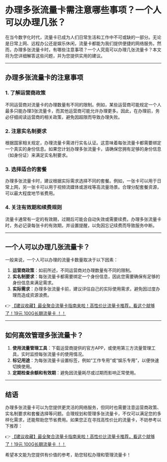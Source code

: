 # 办理多张流量卡需注意哪些事项？一个人可以办理几张？

在当今数字化时代，流量卡已成为人们日常生活和工作中不可或缺的一部分。无论是日常上网、远程办公还是娱乐休闲，流量卡都能为我们提供便捷的网络服务。然而，办理多张流量卡时，有哪些注意事项？一个人究竟可以办理几张流量卡？本文将为您详细解答这些问题，并为您提供实用的建议。

---

## 办理多张流量卡的注意事项

### 1. **了解运营商政策**
不同运营商对流量卡的办理数量有不同的限制。例如，某些运营商可能规定一个人最多只能办理3张流量卡，而其他运营商可能允许办理更多。因此，在办理前，务必仔细阅读运营商的相关政策，避免因超限而导致办理失败。

### 2. **注意实名制要求**
根据国家相关规定，办理流量卡需进行实名认证。这意味着每张流量卡都需要绑定一个真实的身份信息。如果您计划办理多张流量卡，请确保您拥有足够的身份信息（如身份证）来满足实名制要求。

### 3. **选择适合的套餐**
办理多张流量卡时，建议根据实际需求选择不同的套餐。例如，一张卡可以用于日常上网，另一张卡可以用于视频流媒体或游戏等高流量场景。合理分配套餐资源，可以最大程度地节省费用。

### 4. **关注有效期和续费规则**
流量卡通常有一定的有效期，过期后可能会自动失效或需要续费。办理多张流量卡时，务必记录每张卡的有效期，并设置提醒，以免因忘记续费而导致服务中断。

---

## 一个人可以办理几张流量卡？

一般来说，一个人可以办理的流量卡数量取决于以下因素：

1. **运营商政策**：如前所述，不同运营商对办理数量有不同的限制。
2. **实名制要求**：每张流量卡都需要绑定一个身份信息，因此您需要确保有足够的身份信息来满足需求。
3. **实际需求**：办理多张流量卡前，建议评估自己的实际使用需求，避免因过度办理而造成资源浪费。

👉 [【建议收藏】最全聚合流量卡指南来啦！高性价比流量卡推荐，看这个就够了！19元 100G长期流量卡 ！！](https://bit.ly/Liuliangka)

---

## 如何高效管理多张流量卡？

1. **使用流量管理工具**：下载运营商提供的官方APP，或使用第三方流量管理工具，实时监控每张流量卡的使用情况。
2. **标记用途**：为每张流量卡设置标签，例如“工作专用”或“娱乐专用”，以便快速切换使用。
3. **定期检查余额和有效期**：避免因流量耗尽或过期而影响正常使用。

---

## 结语

办理多张流量卡可以为您提供更灵活的网络服务，但同时也需要注意运营商政策、实名制要求和套餐选择等问题。合理规划和管理多张流量卡，不仅可以满足您的多样化需求，还能帮助您节省费用。如果您正在寻找高性价比的流量卡，不妨参考以下推荐：

👉 [【建议收藏】最全聚合流量卡指南来啦！高性价比流量卡推荐，看这个就够了！19元 100G长期流量卡 ！！](https://bit.ly/Liuliangka)

希望本文能为您提供有价值的参考，助您轻松办理和管理流量卡！